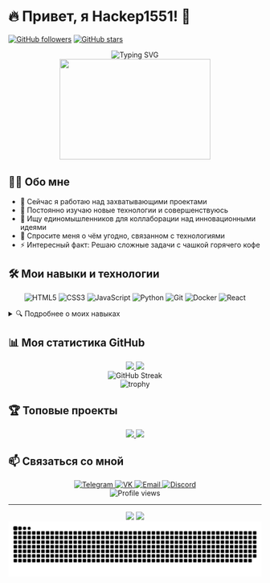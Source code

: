 # 🔥 Привет, я Hackep1551! 🚀

[![GitHub followers](https://img.shields.io/github/followers/Hackep1551?style=social)](https://github.com/Hackep1551)
[![GitHub stars](https://img.shields.io/github/stars/Hackep1551?style=social)](https://github.com/Hackep1551)

<div align="center">
  <img src="https://readme-typing-svg.herokuapp.com?font=Fira+Code&weight=700&size=30&pause=1000&width=600&lines=Добро+пожаловать+в+мой+цифровой+мир!;Разработчик.+Энтузиаст.+Инноватор.;Создаю+будущее+с+помощью+кода!" alt="Typing SVG" />
</div>

<div align="center">
  <img src="https://media.giphy.com/media/qgQUggAC3Pfv687qPC/giphy.gif" width="300" height="200"/>
</div>

## 👨‍💻 Обо мне

- 🔭 Сейчас я работаю над захватывающими проектами
- 🌱 Постоянно изучаю новые технологии и совершенствуюсь
- 👯 Ищу единомышленников для коллаборации над инновационными идеями
- 💬 Спросите меня о чём угодно, связанном с технологиями
- ⚡ Интересный факт: Решаю сложные задачи с чашкой горячего кофе

## 🛠️ Мои навыки и технологии

<p align="center">
  <img src="https://img.shields.io/badge/HTML5-E34F26?style=for-the-badge&logo=html5&logoColor=white" alt="HTML5" />
  <img src="https://img.shields.io/badge/CSS3-1572B6?style=for-the-badge&logo=css3&logoColor=white" alt="CSS3" />
  <img src="https://img.shields.io/badge/JavaScript-F7DF1E?style=for-the-badge&logo=javascript&logoColor=black" alt="JavaScript" />
  <img src="https://img.shields.io/badge/Python-3776AB?style=for-the-badge&logo=python&logoColor=white" alt="Python" />
  <img src="https://img.shields.io/badge/Git-F05032?style=for-the-badge&logo=git&logoColor=white" alt="Git" />
  <img src="https://img.shields.io/badge/Docker-2496ED?style=for-the-badge&logo=docker&logoColor=white" alt="Docker" />
  <img src="https://img.shields.io/badge/React-20232A?style=for-the-badge&logo=react&logoColor=61DAFB" alt="React" />
</p>

<details>
  <summary>🔍 Подробнее о моих навыках</summary>
  <br>
  
  ### Языки программирования
  <p>
    <img src="https://img.shields.io/badge/JavaScript-90%25-yellow?style=flat-square" />
    <img src="https://img.shields.io/badge/Python-85%25-blue?style=flat-square" />
    <img src="https://img.shields.io/badge/HTML/CSS-95%25-orange?style=flat-square" />
  </p>
  
  ### Инструменты разработки
  <p>
    <img src="https://img.shields.io/badge/VSCode-ежедневно-blue?style=flat-square" />
    <img src="https://img.shields.io/badge/Git-мастер-red?style=flat-square" />
    <img src="https://img.shields.io/badge/Docker-продвинутый-blue?style=flat-square" />
  </p>
</details>

## 📊 Моя статистика GitHub

<div align="center">
  <a href="https://github.com/Hackep1551">
    <img height="180em" src="https://github-readme-stats.vercel.app/api?username=Hackep1551&show_icons=true&theme=radical&include_all_commits=true&count_private=true&border_radius=10" />
    <img height="180em" src="https://github-readme-stats.vercel.app/api/top-langs/?username=Hackep1551&layout=compact&langs_count=7&theme=radical&border_radius=10"/>
  </a>
</div>

<div align="center">
  <img src="https://github-readme-streak-stats.herokuapp.com/?user=Hackep1551&theme=radical&border_radius=10" alt="GitHub Streak" />
</div>

<div align="center">
  <img src="https://github-profile-trophy.vercel.app/?username=Hackep1551&theme=radical&row=1&column=6&margin-w=15" alt="trophy" />
</div>

## 🏆 Топовые проекты

<div align="center">
  <a href="https://github.com/Hackep1551/project1">
    <img src="https://github-readme-stats.vercel.app/api/pin/?username=Hackep1551&repo=project1&theme=radical&border_radius=10" />
  </a>
  <a href="https://github.com/Hackep1551/project2">
    <img src="https://github-readme-stats.vercel.app/api/pin/?username=Hackep1551&repo=project2&theme=radical&border_radius=10" />
  </a>
</div>

## 📫 Связаться со мной

<div align="center">
  <a href="https://t.me/your_telegram" target="_blank">
    <img src="https://img.shields.io/badge/Telegram-2CA5E0?style=for-the-badge&logo=telegram&logoColor=white" alt="Telegram" />
  </a>
  <a href="https://vk.com/your_vk" target="_blank">
    <img src="https://img.shields.io/badge/ВКонтакте-4C75A3?style=for-the-badge&logo=vk&logoColor=white" alt="VK" />
  </a>
  <a href="mailto:your-email@example.com" target="_blank">
    <img src="https://img.shields.io/badge/Email-D14836?style=for-the-badge&logo=gmail&logoColor=white" alt="Email" />
  </a>
  <a href="https://discord.gg/your_discord" target="_blank">
    <img src="https://img.shields.io/badge/Discord-7289DA?style=for-the-badge&logo=discord&logoColor=white" alt="Discord" />
  </a>
</div>

<div align="center">
  <img src="https://komarev.com/ghpvc/?username=Hackep1551&color=blueviolet&style=for-the-badge" alt="Profile views" />
</div>

---

<div align="center">
  <img src="https://forthebadge.com/images/badges/built-with-love.svg" />
  <img src="https://forthebadge.com/images/badges/powered-by-coffee.svg" />
</div>

<div align="center">
  <img src="https://raw.githubusercontent.com/Platane/snk/output/github-contribution-grid-snake-dark.svg" alt="Snake animation" />
</div>
